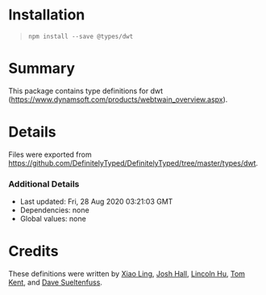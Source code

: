 # Installation
> `npm install --save @types/dwt`

# Summary
This package contains type definitions for dwt (https://www.dynamsoft.com/products/webtwain_overview.aspx).

# Details
Files were exported from https://github.com/DefinitelyTyped/DefinitelyTyped/tree/master/types/dwt.

### Additional Details
 * Last updated: Fri, 28 Aug 2020 03:21:03 GMT
 * Dependencies: none
 * Global values: none

# Credits
These definitions were written by [Xiao Ling](https://github.com/yushulx), [Josh Hall](https://github.com/jbh), [Lincoln Hu](https://github.com/lincoln2018), [Tom Kent](https://github.com/Tom-Dynamsoft), and [Dave Sueltenfuss](https://github.com/dsueltenfuss).
